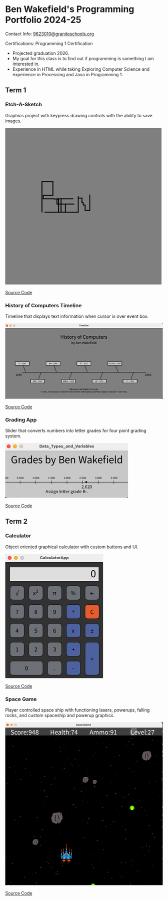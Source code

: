 # Ben Wakefield's Programming Portfolio 2024-25
Contact Info: 9623010@graniteschools.org

Certifications: Programming 1 Certification
* Projected graduation 2026.
* My goal for this class is to find out if programming is something I am interested in.
* Experience in HTML while taking Exploring Computer Science and experience in Processing and Java in Programming 1.

## Term 1
###  Etch-A-Sketch
Graphics project with keypress drawing controls with the ability to save images.

![Running App](https://github.com/benwake9/programmingportfolio2025-a2/blob/main/images/line-002022.png?raw=true)

[Source Code](https://github.com/benwake9/programmingportfolio2025-a2/blob/main/src/etchASketch.pde)

### History of Computers Timeline
Timeline that displays text information when cursor is over event box.

![Running App](https://github.com/benwake9/programmingportfolio2025-a2/blob/main/images/timeline2.png?raw=true)

[Source Code](https://github.com/benwake9/programmingportfolio2025-a2/blob/main/src/Timeline.pde)

### Grading App
Slider that converts numbers into letter grades for four point grading system.

![Running App](https://github.com/benwake9/programmingportfolio2025-a2/blob/main/images/gradeApp.png?raw=true)

[Source Code](https://github.com/benwake9/programmingportfolio2025-a2/blob/main/src/Data_Types_and_Variables.pde)

## Term 2
### Calculator
Object oriented graphical calculator with custom buttons and UI.

![Running App](https://github.com/benwake9/programmingportfolio2025-a2/blob/main/images/Calc.png?raw=true)

[Source Code](https://github.com/benwake9/programmingportfolio2025-a2/tree/main/src/CalculatorApp)

### Space Game
Player controlled space ship with functioning lasers, powerups, falling rocks, and custom spaceship and powerup graphics.

![Running App](https://github.com/benwake9/programmingportfolio2025-a2/blob/main/images/spacegame.png?raw=true)

[Source Code](https://github.com/benwake9/programmingportfolio2025-a2/tree/main/src/SpaceGame)

